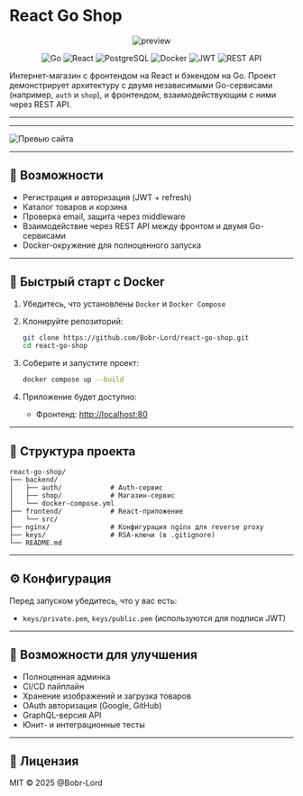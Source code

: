 # React Go Shop
<p align="center">
  <img src="./img/img.png" alt="preview" />
</p>

<p align="center">
  <img alt="Go" src="https://img.shields.io/badge/Backend-Go-00ADD8?logo=go&logoColor=white" />
  <img alt="React" src="https://img.shields.io/badge/Frontend-React-61DAFB?logo=react&logoColor=white" />
  <img alt="PostgreSQL" src="https://img.shields.io/badge/Database-PostgreSQL-336791?logo=postgresql&logoColor=white" />
  <img alt="Docker" src="https://img.shields.io/badge/Container-Docker-2496ED?logo=docker&logoColor=white" />
  <img alt="JWT" src="https://img.shields.io/badge/Auth-JWT-orange?logo=jsonwebtokens&logoColor=white" />
  <img alt="REST API" src="https://img.shields.io/badge/API-REST-blue?logo=api&logoColor=white" />
</p>


Интернет-магазин с фронтендом на React и бэкендом на Go. Проект демонстрирует архитектуру с двумя независимыми Go-сервисами (например, `auth` и `shop`), и фронтендом, взаимодействующим с ними через REST API.

---

---

![Превью сайта](./img/img.png)

---

## 🚀 Возможности

- Регистрация и авторизация (JWT + refresh)
- Каталог товаров и корзина
- Проверка email, защита через middleware
- Взаимодействие через REST API между фронтом и двумя Go-сервисами
- Docker-окружение для полноценного запуска

---

## 🐳 Быстрый старт с Docker

1. Убедитесь, что установлены `Docker` и `Docker Compose`

2. Клонируйте репозиторий:
   ```bash
   git clone https://github.com/Bobr-Lord/react-go-shop.git
   cd react-go-shop
   ```

3. Соберите и запустите проект:
   ```bash
   docker compose up --build
   ```

4. Приложение будет доступно:
   - Фронтенд: [http://localhost:80](http://localhost:80)

---

## 📁 Структура проекта

```
react-go-shop/
├── backend/
│   ├── auth/            # Auth-сервис
│   ├── shop/            # Магазин-сервис
│   └── docker-compose.yml
├── frontend/            # React-приложение
│   └── src/
├── nginx/               # Конфигурация nginx для reverse proxy
├── keys/                # RSA-ключи (в .gitignore)
└── README.md
```

---

## ⚙️ Конфигурация

Перед запуском убедитесь, что у вас есть:

- `keys/private.pem`, `keys/public.pem` (используются для подписи JWT)


---

## 🧪 Возможности для улучшения

- Полноценная админка
- CI/CD пайплайн
- Хранение изображений и загрузка товаров
- OAuth авторизация (Google, GitHub)
- GraphQL-версия API
- Юнит- и интеграционные тесты

---

## 📝 Лицензия

MIT © 2025 @Bobr-Lord